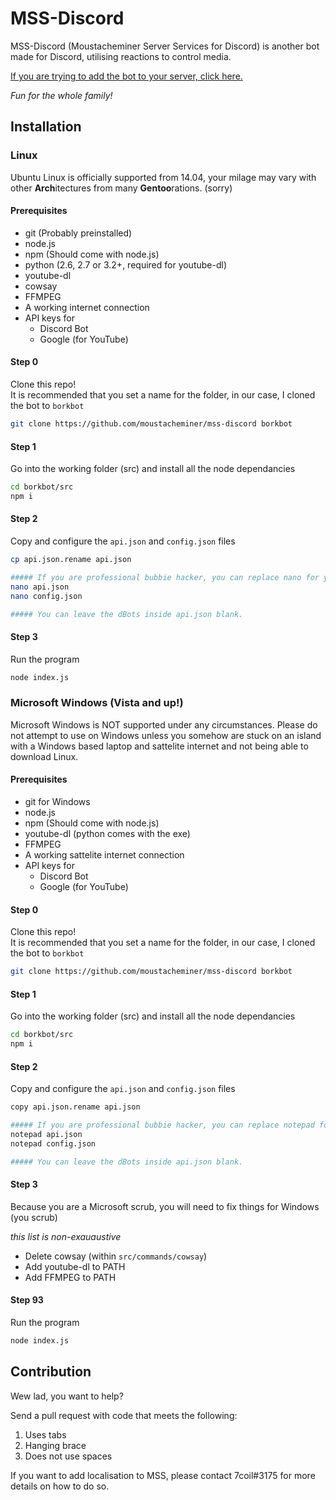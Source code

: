 # MSS-Discord

MSS-Discord (Moustacheminer Server Services for Discord) is another bot made for Discord, utilising reactions to control media.

[If you are trying to add the bot to your server, click here.](https://discordapp.com/oauth2/authorize?&client_id=257547382277931009&scope=bot&permissions=70765632)

*Fun for the whole family!*

## Installation

### Linux

Ubuntu Linux is officially supported from 14.04, your milage may vary with other **Arch**itectures from many **Gentoo**rations. (sorry)

#### Prerequisites

* git (Probably preinstalled)
* node.js
* npm (Should come with node.js)
* python (2.6, 2.7 or 3.2+, required for youtube-dl)
* youtube-dl
* cowsay
* FFMPEG
* A working internet connection
* API keys for
	* Discord Bot
	* Google (for YouTube)

#### Step 0

Clone this repo!  
It is recommended that you set a name for the folder, in our case, I cloned the bot to `borkbot`

```bash
git clone https://github.com/moustacheminer/mss-discord borkbot
```

#### Step 1

Go into the working folder (src) and install all the node dependancies

```bash
cd borkbot/src
npm i
```

#### Step 2

Copy and configure the `api.json` and `config.json` files

```bash
cp api.json.rename api.json

##### If you are professional bubbie hacker, you can replace nano for your text editor of choice
nano api.json
nano config.json

##### You can leave the dBots inside api.json blank.
```

#### Step 3

Run the program

```bash
node index.js
```

### Microsoft Windows (Vista and up!)

Microsoft Windows is NOT supported under any circumstances. Please do not attempt to use on Windows unless you somehow are stuck on an island with a Windows based laptop and sattelite internet and not being able to download Linux.

#### Prerequisites

* git for Windows
* node.js
* npm (Should come with node.js)
* youtube-dl (python comes with the exe)
* FFMPEG
* A working sattelite internet connection
* API keys for
	* Discord Bot
	* Google (for YouTube)

#### Step 0

Clone this repo!  
It is recommended that you set a name for the folder, in our case, I cloned the bot to `borkbot`

```bash
git clone https://github.com/moustacheminer/mss-discord borkbot
```

#### Step 1

Go into the working folder (src) and install all the node dependancies

```bash
cd borkbot/src
npm i
```

#### Step 2

Copy and configure the `api.json` and `config.json` files

```bash
copy api.json.rename api.json

##### If you are professional bubbie hacker, you can replace notepad for your text editor of choice
notepad api.json
notepad config.json

##### You can leave the dBots inside api.json blank.
```

#### Step 3

Because you are a Microsoft scrub, you will need to fix things for Windows (you scrub)

*this list is non-exauaustive*

- Delete cowsay (within `src/commands/cowsay`)
- Add youtube-dl to PATH
- Add FFMPEG to PATH

#### Step 93

Run the program

```bash
node index.js
```

## Contribution
Wew lad, you want to help?

Send a pull request with code that meets the following:

1. Uses tabs
2. Hanging brace
3. Does not use spaces

If you want to add localisation to MSS, please contact 7coil#3175 for more details on how to do so.
